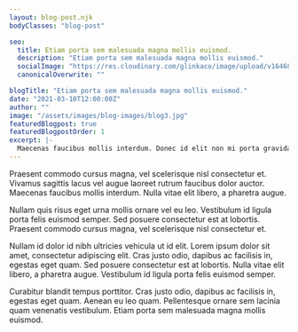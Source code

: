 ```yaml
---
layout: blog-post.njk
bodyClasses: "blog-post"

seo:
  title: Etiam porta sem malesuada magna mollis euismod.
  description: "Etiam porta sem malesuada magna mollis euismod."
  socialImage: "https://res.cloudinary.com/glinkaco/image/upload/v1646849499/tgc2022/social_yitz6j.png"
  canonicalOverwrite: ""

blogTitle: "Etiam porta sem malesuada magna mollis euismod."
date: "2021-03-10T12:00:00Z"
author: ""
image: "/assets/images/blog-images/blog3.jpg"
featuredBlogpost: true
featuredBlogpostOrder: 1
excerpt: |-
  Maecenas faucibus mollis interdum. Donec id elit non mi porta gravida at eget metus. Aenean lacinia bibendum nulla sed consectetur. Curabitur blandit tempus porttitor.
---
```


Praesent commodo cursus magna, vel scelerisque nisl consectetur et. Vivamus sagittis lacus vel augue laoreet rutrum faucibus dolor auctor. Maecenas faucibus mollis interdum. Nulla vitae elit libero, a pharetra augue.

Nullam quis risus eget urna mollis ornare vel eu leo. Vestibulum id ligula porta felis euismod semper. Sed posuere consectetur est at lobortis. Praesent commodo cursus magna, vel scelerisque nisl consectetur et.

Nullam id dolor id nibh ultricies vehicula ut id elit. Lorem ipsum dolor sit amet, consectetur adipiscing elit. Cras justo odio, dapibus ac facilisis in, egestas eget quam. Sed posuere consectetur est at lobortis. Nulla vitae elit libero, a pharetra augue. Vestibulum id ligula porta felis euismod semper.

Curabitur blandit tempus porttitor. Cras justo odio, dapibus ac facilisis in, egestas eget quam. Aenean eu leo quam. Pellentesque ornare sem lacinia quam venenatis vestibulum. Etiam porta sem malesuada magna mollis euismod.